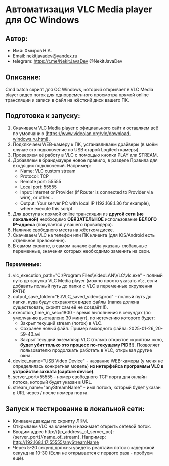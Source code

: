 # Автоматизация VLC Media player для ОС Windows

## Автор:
- Имя: Хмыров Н.А. 
- Email: nekitjavadev@yandex.ru
- telegram: https://t.me/NekitJavaDev @NekitJavaDev

## Описание:

Cmd batch скрипт для ОС Windows, который открывает в VLC Media player видео поток 
для одновременного просмотра прямой online трансляции и записи в файл на жёсткий диск вашего ПК.

## Подготовка к запуску:
1. Скачиваем VLC Media player с официального сайт и оставляем всё по умолчанию (https://www.videolan.org/vlc/download-windows.ru.html).
2. Подключаем WEB-камеру к ПК, устанавливаем драйверы (в моём случае это подключение по USB старой Logitech камеры).
3. Проверяем её работу в VLC с помощью кнопки PLAY или STREAM. 
4. Добавляем в брандмауере новое правило, в разделе Правила для входящих подключений. Например:
   - Name: VLC custom stream
   - Protocol: TCP
   - Remote port: 55555
   - Local port: 55555
   - Input: Internet or Provider (if Router is connected to Provider via wire), or other...
   - Output: Your server PC with local IP (192.168.1.36 for example), where execute this script
5. Для доступа к прямой online трансляции из <b>другой сети (не локальной)</b> необходимо <b>ОБЯЗАТЕЛЬНОЕ</b> использование <b>БЕЛОГО IP-адреса</b> (покупается у вашего провайдера).
6. Наличие свободного места на жёстком диске.
7. Скачиваем VLC на телефон или ПК клиента (для IOS/Android есть отдельное приложение).
8. В самом скрипте, в самом начале файла указаны глобальные переменные, значения которых необходимо заменить на свои.

### Переменные:
1. vlc_execution_path="C:\Program Files\VideoLAN\VLC\vlc.exe" - полный путь до запуска VLC Media player (можно просто указать <code>vlc</code>, если добавить полный путь до папки с VLC в переменные окружения PATH)
2. output_save_folder="E:\VLC_saved_videos\prod" - полный путь до папки, куда будут сохранятся видео файлы (папка должна существовать, скрипт сам её не создаёт!!!).
3. execution_time_in_sec=1800 - время выполнения в секундах (по умолчанию выставлено 30 минут), по истечению которого будет:
   - Закрыт текущий stream (поток) в VLC.
   - Сохранён новый файл. Пример выходного файла: 2025-01-26_20-59-40.avi
   - Закрыт текущий экземпляр VLC (только открытое скриптом окно, <b>будет убит только это процесс по-текущему PID!!!</b>). Позволяет пользователю продолжать работать в VLC, открывая другие окна.
4. device_name="USB Video Device" - название WEB-камеры (у меня не определилась конкретная модель) <b>из интерфейса программы VLC в устройстве захвата (capture device)</b>.
5. server_port=55555 - номер свободного TCP порта для онлайн потока, который будет указан в URL.
6. stream_name="anyStreamName" - имя потока, который будет указан в URL через / после номера порта.


## Запуск и тестирование в локальной сети:
- Кликаем дважды по скрипту ЛКМ.
- Открываем VLC на клиенте и нажимает открыть сетевой поток.
- Вводим адрес http://{ip_address_of_server_pc}:{server_port}/{name_of_stream}. Например: http://192.168.1.17:55555/anyStreamName
- Через 5-20 секунд должны увидеть реалтайм поток с задержкой секунд на 10-30 (Если не открывается с первого раза - пробуем ещё).